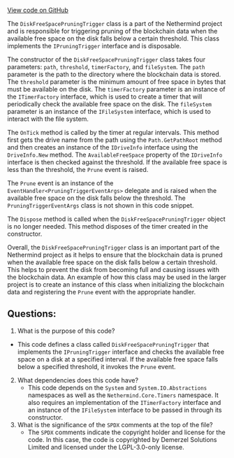 [View code on GitHub](https://github.com/nethermindeth/nethermind/Nethermind.Blockchain/FullPruning/DiskFreeSpacePruningTrigger.cs)

The `DiskFreeSpacePruningTrigger` class is a part of the Nethermind project and is responsible for triggering pruning of the blockchain data when the available free space on the disk falls below a certain threshold. This class implements the `IPruningTrigger` interface and is disposable.

The constructor of the `DiskFreeSpacePruningTrigger` class takes four parameters: `path`, `threshold`, `timerFactory`, and `fileSystem`. The `path` parameter is the path to the directory where the blockchain data is stored. The `threshold` parameter is the minimum amount of free space in bytes that must be available on the disk. The `timerFactory` parameter is an instance of the `ITimerFactory` interface, which is used to create a timer that will periodically check the available free space on the disk. The `fileSystem` parameter is an instance of the `IFileSystem` interface, which is used to interact with the file system.

The `OnTick` method is called by the timer at regular intervals. This method first gets the drive name from the path using the `Path.GetPathRoot` method and then creates an instance of the `IDriveInfo` interface using the `DriveInfo.New` method. The `AvailableFreeSpace` property of the `IDriveInfo` interface is then checked against the threshold. If the available free space is less than the threshold, the `Prune` event is raised.

The `Prune` event is an instance of the `EventHandler<PruningTriggerEventArgs>` delegate and is raised when the available free space on the disk falls below the threshold. The `PruningTriggerEventArgs` class is not shown in this code snippet.

The `Dispose` method is called when the `DiskFreeSpacePruningTrigger` object is no longer needed. This method disposes of the timer created in the constructor.

Overall, the `DiskFreeSpacePruningTrigger` class is an important part of the Nethermind project as it helps to ensure that the blockchain data is pruned when the available free space on the disk falls below a certain threshold. This helps to prevent the disk from becoming full and causing issues with the blockchain data. An example of how this class may be used in the larger project is to create an instance of this class when initializing the blockchain data and registering the `Prune` event with the appropriate handler.
## Questions: 
 1. What is the purpose of this code?
   - This code defines a class called `DiskFreeSpacePruningTrigger` that implements the `IPruningTrigger` interface and checks the available free space on a disk at a specified interval. If the available free space falls below a specified threshold, it invokes the `Prune` event.
2. What dependencies does this code have?
   - This code depends on the `System` and `System.IO.Abstractions` namespaces as well as the `Nethermind.Core.Timers` namespace. It also requires an implementation of the `ITimerFactory` interface and an instance of the `IFileSystem` interface to be passed in through its constructor.
3. What is the significance of the `SPDX` comments at the top of the file?
   - The `SPDX` comments indicate the copyright holder and license for the code. In this case, the code is copyrighted by Demerzel Solutions Limited and licensed under the LGPL-3.0-only license.